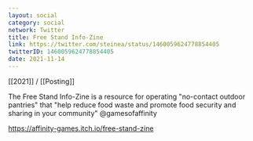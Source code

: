 ```yaml
---
layout: social
category: social
network: Twitter
title: Free Stand Info-Zine
link: https://twitter.com/steinea/status/1460059624778854405
twitterID: 1460059624778854405
date: 2021-11-14
---
```


[[2021]] / [[Posting]]

The Free Stand Info-Zine is a resource for operating "no-contact outdoor pantries" that "help reduce food waste and promote food security and sharing in your community" @gamesofaffinity

<https://affinity-games.itch.io/free-stand-zine>
